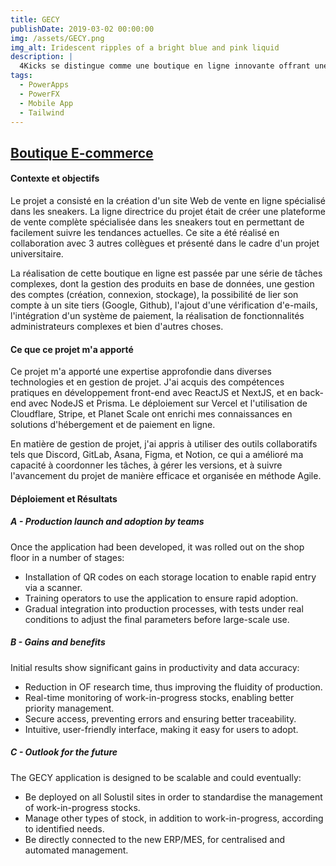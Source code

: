 ```yaml
---
title: GECY
publishDate: 2019-03-02 00:00:00
img: /assets/GECY.png
img_alt: Iridescent ripples of a bright blue and pink liquid
description: |
  4Kicks se distingue comme une boutique en ligne innovante offrant une gamme complète et toujours à la pointe de la tendance en matière de sneakers.
tags:
  - PowerApps
  - PowerFX
  - Mobile App
  - Tailwind
---
```


## <a href="https://www.4kicks.store/">Boutique E-commerce</a> 

#### Contexte et objectifs
Le projet a consisté en la création d'un site Web de vente en ligne spécialisé dans les sneakers. La ligne directrice du projet était de créer une plateforme de vente complète spécialisée dans les sneakers tout en permettant de facilement suivre les tendances actuelles. Ce site a été réalisé en collaboration avec 3 autres collègues et présenté dans le cadre d'un projet universitaire.

La réalisation de cette boutique en ligne est passée par une série de tâches complexes, dont la gestion des produits en base de données, une gestion des comptes (création, connexion, stockage), la possibilité de lier son compte à un site tiers (Google, Github), l'ajout d'une vérification d'e-mails, l'intégration d'un système de paiement, la réalisation de fonctionnalités administrateurs complexes et bien d'autres choses.


#### Ce que ce projet m'a apporté

Ce projet m'a apporté une expertise approfondie dans diverses technologies et en gestion de projet. J'ai acquis des compétences pratiques en développement front-end avec ReactJS et NextJS, et en back-end avec NodeJS et Prisma. Le déploiement sur Vercel et l'utilisation de Cloudflare, Stripe, et Planet Scale ont enrichi mes connaissances en solutions d'hébergement et de paiement en ligne.

En matière de gestion de projet, j'ai appris à utiliser des outils collaboratifs tels que Discord, GitLab, Asana, Figma, et Notion, ce qui a amélioré ma capacité à coordonner les tâches, à gérer les versions, et à suivre l'avancement du projet de manière efficace et organisée en méthode Agile.

#### Déploiement et Résultats

##### A - Production launch and adoption by teams

Once the application had been developed, it was rolled out on the shop floor in a number of stages:

- Installation of QR codes on each storage location to enable rapid entry via a scanner.
- Training operators to use the application to ensure rapid adoption.
- Gradual integration into production processes, with tests under real conditions to adjust the final parameters before large-scale use.

##### B - Gains and benefits

Initial results show significant gains in productivity and data accuracy:

- Reduction in OF research time, thus improving the fluidity of production.
- Real-time monitoring of work-in-progress stocks, enabling better priority management.
- Secure access, preventing errors and ensuring better traceability.
- Intuitive, user-friendly interface, making it easy for users to adopt.

##### C - Outlook for the future

The GECY application is designed to be scalable and could eventually:

- Be deployed on all Solustil sites in order to standardise the management of work-in-progress stocks.
- Manage other types of stock, in addition to work-in-progress, according to identified needs.
- Be directly connected to the new ERP/MES, for centralised and automated management.
